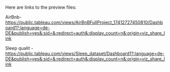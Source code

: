 Here are links to the preview files:

AirBnb- https://public.tableau.com/views/AirBnBFullProject_17412727450810/Dashboard1?:language=de-DE&publish=yes&:sid=&:redirect=auth&:display_count=n&:origin=viz_share_link

Sleep qualit - https://public.tableau.com/views/Sleep_dataset/Dashboard1?:language=de-DE&publish=yes&:sid=&:redirect=auth&:display_count=n&:origin=viz_share_link
